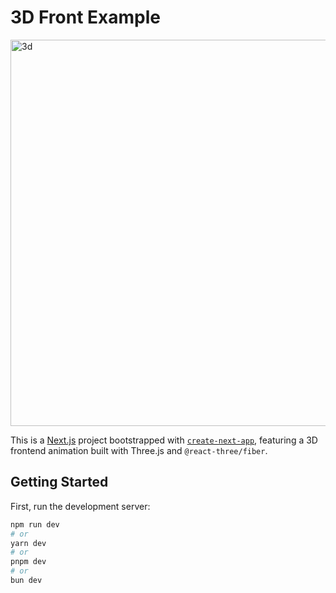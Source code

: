 # 3D Front Example
<img width="618" alt="3d" src="https://github.com/user-attachments/assets/2d214041-d1ab-4a4c-a1b1-006c132641f5" />

This is a [Next.js](https://nextjs.org) project bootstrapped with [`create-next-app`](https://nextjs.org/docs/pages/api-reference/create-next-app), featuring a 3D frontend animation built with Three.js and `@react-three/fiber`.

## Getting Started

First, run the development server:

```bash
npm run dev
# or
yarn dev
# or
pnpm dev
# or
bun dev
